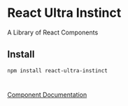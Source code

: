 # React Ultra Instinct
  A Library of React Components


## Install
 
 ```
 npm install react-ultra-instinct
 ```



 #
 [Component Documentation](http://camilo17.github.io/react-ultra-instinct/)